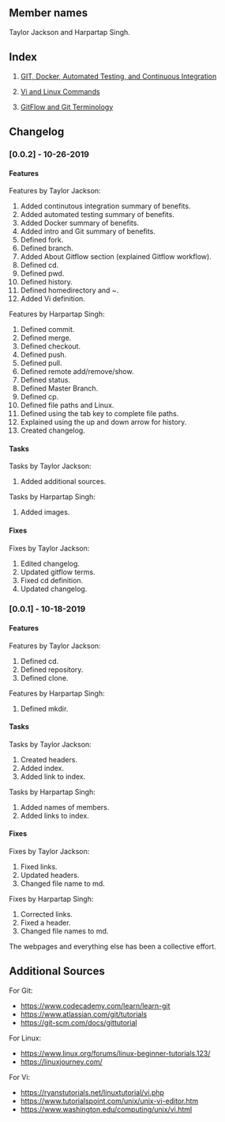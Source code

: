 ## Member names

Taylor Jackson and Harpartap Singh.

## Index
  1.  <a href="https://github.com/tjackson1317/miniproject1-IS117101/blob/master/Git%2C%20Docker%2C%20Automated%20Testing%2C%20and%20Continuous%20Integration.md">GIT, Docker, Automated Testing, and Continuous Integration</a>

2. <a href="https://github.com/tjackson1317/miniproject1-IS117101/blob/master/Vi%20and%20Linux%20Commands..md">Vi and Linux Commands</a>

3. <a href="https://github.com/tjackson1317/miniproject1-IS117101/blob/master/GitFlow%20and%20Git%20Terminology.md">GitFlow and Git Terminology</a>

## Changelog
### [0.0.2] - 10-26-2019
#### Features 
  Features by Taylor Jackson:
  1. Added continutous integration summary of benefits.
  1. Added automated testing summary of benefits.
  1. Added Docker summary of benefits.
  1. Added intro and Git summary of benefits.
  1. Defined fork.
  1. Defined branch.
  1. Added About Gitflow section (explained Gitflow workflow).
  1. Defined cd.
  1. Defined pwd.
  1. Defined history.
  1. Defined homedirectory and ~.
  1. Added Vi definition.
  
  Features by Harpartap Singh:
  1. Defined commit.
  1. Defined merge.
  1. Defined checkout.
  1. Defined push.
  1. Defined pull.
  1. Defined remote add/remove/show.
  1. Defined status.
  1. Defined Master Branch.
  1. Defined cp.
  1. Defined file paths and Linux.
  1. Defined using the tab key to complete file paths.
  1. Explained using the up and down arrow for history.
  1. Created changelog.
  
#### Tasks
Tasks by Taylor Jackson:
1. Added additional sources.

Tasks by Harpartap Singh:
1. Added images.

#### Fixes
Fixes by Taylor Jackson:
1. Edited changelog.
1. Updated gitflow terms.
1. Fixed cd definition.
1. Updated changelog.

### [0.0.1] - 10-18-2019
#### Features
Features by Taylor Jackson:
1. Defined cd.
1. Defined repository.
1. Defined clone.

Features by Harpartap Singh:
1. Defined mkdir.

#### Tasks
Tasks by Taylor Jackson:
1. Created headers.
1. Added index.
1. Added link to index.

Tasks by Harpartap Singh:
1. Added names of members.
1. Added links to index.

#### Fixes
Fixes by Taylor Jackson: 
1. Fixed links.
1. Updated headers.
1. Changed file name to md.

Fixes by Harpartap Singh:
1. Corrected links.
1. Fixed a header.
1. Changed file names to md.

The webpages and everything else has been a collective effort.

## Additional Sources
For Git:
* https://www.codecademy.com/learn/learn-git
* https://www.atlassian.com/git/tutorials
* https://git-scm.com/docs/gittutorial

For Linux:
* https://www.linux.org/forums/linux-beginner-tutorials.123/
* https://linuxjourney.com/

For Vi:
* https://ryanstutorials.net/linuxtutorial/vi.php
* https://www.tutorialspoint.com/unix/unix-vi-editor.htm
* https://www.washington.edu/computing/unix/vi.html
